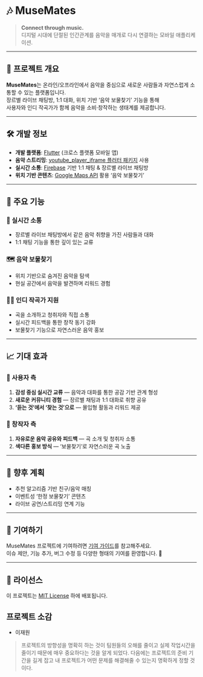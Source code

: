 # 🎶 MuseMates

> **Connect through music.**  
> 디지털 시대에 단절된 인간관계를 음악을 매개로 다시 연결하는 모바일 애플리케이션.

---

## 📌 프로젝트 개요

**MuseMates**는 온라인/오프라인에서 음악을 중심으로 새로운 사람들과 자연스럽게 소통할 수 있는 플랫폼입니다.  
장르별 라이브 채팅방, 1:1 대화, 위치 기반 ‘음악 보물찾기’ 기능을 통해  
사용자와 인디 작곡가가 함께 음악을 소비·창작하는 생태계를 제공합니다.

---

## 🛠 개발 정보

- **개발 플랫폼**: [Flutter](https://flutter.dev/) (크로스 플랫폼 모바일 앱)
- **음악 스트리밍**: [youtube_player_iframe 플러터 패키지](https://pub.dev/packages/youtube_player_iframe) 사용
- **실시간 소통**: [Firebase](https://firebase.google.com/) 기반 1:1 채팅 & 장르별 라이브 채팅방
- **위치 기반 콘텐츠**: [Google Maps API](https://developers.google.com/maps) 활용 ‘음악 보물찾기’

---

## 🎯 주요 기능

### 💬 실시간 소통
- 장르별 라이브 채팅방에서 같은 음악 취향을 가진 사람들과 대화
- 1:1 채팅 기능을 통한 깊이 있는 교류

### 🗺 음악 보물찾기
- 위치 기반으로 숨겨진 음악을 탐색
- 현실 공간에서 음악을 발견하며 리워드 경험

### 👩‍🎤 인디 작곡가 지원
- 곡을 소개하고 청취자와 직접 소통
- 실시간 피드백을 통한 창작 동기 강화
- 보물찾기 기능으로 자연스러운 음악 홍보

---

## 📈 기대 효과

### 👥 사용자 측
1. **감성 중심 실시간 교류** — 음악과 대화를 통한 공감 기반 관계 형성  
2. **새로운 커뮤니티 경험** — 장르별 채팅과 1:1 대화로 취향 공유  
3. **‘듣는 것’에서 ‘찾는 것’으로** — 몰입형 활동과 리워드 제공

### 🎼 창작자 측
1. **자유로운 음악 공유와 피드백** — 곡 소개 및 청취자 소통  
2. **색다른 홍보 방식** — ‘보물찾기’로 자연스러운 곡 노출

---

## 📍 향후 계획
- 추천 알고리즘 기반 친구/음악 매칭
- 이벤트성 ‘한정 보물찾기’ 콘텐츠
- 라이브 공연/스트리밍 연계 기능

---

## 🤝 기여하기

MuseMates 프로젝트에 기여하려면 [기여 가이드](./CONTRIBUTING.md)를 참고해주세요.  
이슈 제안, 기능 추가, 버그 수정 등 다양한 형태의 기여를 환영합니다. 🎉

---

## 📜 라이선스
이 프로젝트는 [MIT License](./LICENSE) 하에 배포됩니다.

## 프로젝트 소감
- 이재원
> 프로젝트의 방향성을 명확히 하는 것이 팀원들의 오해를 줄이고 실제 작업시간을 줄이기 때문에 매우 중요하다는 것을 알게 되었다. 다음에는 프로젝트의 준비 기간을 길게 잡고 내 프로젝트가 어떤 문제를 해결해줄 수 있는지 명확하게 정할 것이다.



